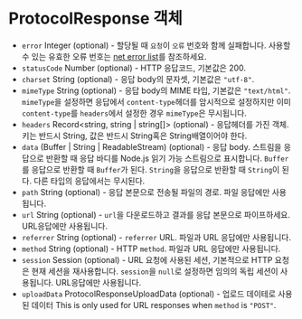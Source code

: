 # ProtocolResponse 객체

* `error` Integer (optional) - 할당될 때 `요청`이 `오류` 번호와 함께 실패합니다. 사용할 수 있는 유효한 오류 번호는 [net error list](https://code.google.com/p/chromium/codesearch#chromium/src/net/base/net_error_list.h)를 참조하세요.
* `statusCode` Number (optional) - HTTP 응답코드, 기본값은 200.
* `charset` String (optional) - 응답 body의 문자셋, 기본값은 `"utf-8"`.
* `mimeType` String (optional) - 응답 body의 MIME 타입, 기본값은 `"text/html"`. `mimeType`을 설정하면 응답에서 `content-type`헤더를 암시적으로 설정하지만 이미 `content-type`를 `headers`에서 설정한 경우 `mimeType`은 무시됩니다.
* `headers` Record<string, string | string[]> (optional) - 응답헤더를 가진 객체. 키는 반드시 String, 값은 반드시 String혹은 String배열이어야 한다.
* `data` (Buffer | String | ReadableStream) (optional) - 응답 body. 스트림을 응답으로 반환할 때 응답 바디를 Node.js 읽기 가능 스트림으로 표시합니다. `Buffer`를 응답으로 반환할 때 `Buffer`가 된다. `String`을 응답으로 반환할 때 `String`이 된다. 다른 타입의 응답에서는 무시된다.
* `path` String (optional) - 응답 본문으로 전송될 파일의 경로. 파일 응답에만 사용됩니다.
* `url` String (optional) - `url`을 다운로드하고 결과를 응답 본문으로 파이프하세요. URL응답에만 사용됩니다.
* `referrer` String (optional) - `referrer` URL. 파일과 URL 응답에만 사용됩니다.
* `method` String (optional) - HTTP `method`. 파일과 URL 응답에만 사용됩니다.
* `session` Session (optional) - URL 요청에 사용된 세션, 기본적으로 HTTP 요청은 현재 세션을 재사용합니다. `session`을 `null`로 설정하면 임의의 독립 세션이 사용됩니다. URL응답에만 사용됩니다.
* `uploadData` ProtocolResponseUploadData (optional) - 업로드 데이테로 사용된 데이터 This is only used for URL responses when `method` is `"POST"`.
